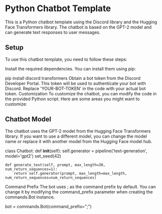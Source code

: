 
# Python Chatbot Template

This is a Python chatbot template using the Discord library and the Hugging Face Transformers library. The chatbot is based on the GPT-2 model and can generate text responses to user messages.

## Setup
To use this chatbot template, you need to follow these steps:

Install the required dependencies. You can install them using pip:

pip install discord transformers
Obtain a bot token from the Discord Developer Portal. This token will be used to authenticate your bot with Discord. Replace 'YOUR-BOT-TOKEN' in the code with your actual bot token.
Customization
To customize the chatbot, you can modify the code in the provided Python script. Here are some areas you might want to customize:

## Chatbot Model
The chatbot uses the GPT-2 model from the Hugging Face Transformers library. If you want to use a different model, you can change the model name or replace it with another model from the Hugging Face model hub.


class Chatbot:
    def __init__(self):
        self.generator = pipeline('text-generation', model='gpt2')
        set_seed(42)

    def generate_text(self, prompt, max_length=30, num_return_sequences=1):
        return self.generator(prompt, max_length=max_length, num_return_sequences=num_return_sequences)

Command Prefix
The bot uses ; as the command prefix by default. You can change it by modifying the command_prefix parameter when creating the commands.Bot instance.

bot = commands.Bot(command_prefix=";")
